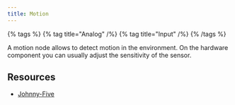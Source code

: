 ```yaml
---
title: Motion
---
```


{% tags %}
{% tag title="Analog" /%}
{% tag title="Input" /%}
{% /tags %}

A motion node allows to detect motion in the environment. On the hardware component you can usually adjust the sensitivity of the sensor.

## Resources

- [Johnny-Five](https://johnny-five.io/examples/ir-motion/)
